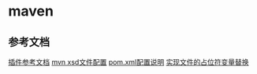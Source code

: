 # maven

## 参考文档
[插件参考文档](http://maven.apache.org/plugins/index.html)
[mvn xsd文件配置](https://maven.apache.org/xsd/maven-4.0.0.xsd)
[pom.xml配置说明](https://maven.apache.org/ref/3.9.8/maven-model/maven.html)
[实现文件的占位符变量替换](https://maven.apache.org/plugins/maven-resources-plugin/examples/filter.html)